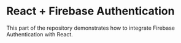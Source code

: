 # React + Firebase Authentication

This part of the repository demonstrates how to integrate Firebase Authentication with React.